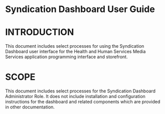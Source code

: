# Syndication Dashboard User Guide

# INTRODUCTION

This document includes select processes for using the Syndication Dashboard user interface for the Health and Human Services Media Services application programming interface and storefront.

# SCOPE
 
This document includes select processes for the Syndication Dashboard Administrator Role.  It does not include installation and configuration instructions for the dashboard and related components which are provided in other documentation.

